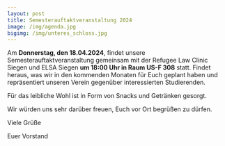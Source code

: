 ```yaml
---
layout: post
title: Semesterauftaktveranstaltung 2024
image: /img/agenda.jpg
bigimg: /img/unteres_schloss.jpg
---
```


Am **Donnerstag, den 18.04.2024**, findet unsere Semesterauftaktveranstaltung gemeinsam mit der Refugee Law Clinic Siegen und ELSA Siegen **um 18:00 Uhr in Raum US-F 308** statt. Findet heraus, was wir in den kommenden Monaten für Euch geplant haben und repräsentiert unseren Verein gegenüber interessierten Studierenden. 


Für das leibliche Wohl ist in Form von Snacks und Getränken gesorgt. 
  
Wir würden uns sehr darüber freuen, Euch vor Ort begrüßen zu dürfen. 
  
Viele Grüße 
  
Euer Vorstand 
